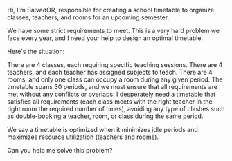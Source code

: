 Hi, I'm SalvadOR, responsible for creating a school timetable to organize classes, teachers, and rooms for an upcoming semester.

We have some strict requirements to meet. This is a very hard problem we face every year, and I need your help to design an optimal timetable.

Here's the situation:

There are 4 classes, each requiring specific teaching sessions.
There are 4 teachers, and each teacher has assigned subjects to teach.
There are 4 rooms, and only one class can occupy a room during any given period.
The timetable spans 30 periods, and we must ensure that all requirements are met without any conflicts or overlaps.
I desperately need a timetable that satisfies all requirements (each class meets with the right teacher in the right room the required number of times), avoiding any type of clashes such as double-booking a teacher, room, or class during the same period.

We say a timetable is optimized when it minimizes idle periods and maximizes resource utilization (teachers and rooms).

Can you help me solve this problem?

